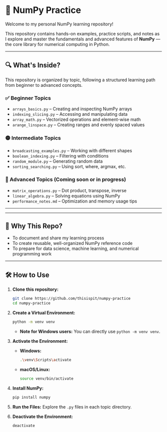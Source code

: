 # 🧮 NumPy Practice

Welcome to my personal NumPy learning repository!

This repository contains hands-on examples, practice scripts, and notes as I explore and master the fundamentals and advanced features of **NumPy** — the core library for numerical computing in Python.

---

## 🔍 What's Inside?

This repository is organized by topic, following a structured learning path from beginner to advanced concepts.

### ✅ Beginner Topics
* `arrays_basics.py` – Creating and inspecting NumPy arrays
* `indexing_slicing.py` – Accessing and manipulating data
* `array_math.py` – Vectorized operations and element-wise math
* `arange_linspace.py` – Creating ranges and evenly spaced values

### 🟡 Intermediate Topics
* `broadcasting_examples.py` – Working with different shapes
* `boolean_indexing.py` – Filtering with conditions
* `random_module.py` – Generating random data
* `sorting_searching.py` – Using sort, where, argmax, etc.

### 🔴 Advanced Topics (Coming soon or in progress)
* `matrix_operations.py` – Dot product, transpose, inverse
* `linear_algebra.py` – Solving equations using NumPy
* `performance_notes.md` – Optimization and memory usage tips

---

---

## 🚀 Why This Repo?

* To document and share my learning process
* To create reusable, well-organized NumPy reference code
* To prepare for data science, machine learning, and numerical programming work

---

## 🛠️ How to Use

1.  **Clone this repository:**
    ```bash
    git clone https://github.com/thisispit/numpy-practice
    cd numpy-practice
    ```

2.  **Create a Virtual Environment:**
    ```bash
    python -m venv venv
    ```
    * **Note for Windows users:** You can directly use `python -m venv venv`.

3.  **Activate the Environment:**
    * **Windows:**
        ```bash
        .\venv\Scripts\activate
        ```
    * **macOS/Linux:**
        ```bash
        source venv/bin/activate
        ```

4.  **Install NumPy:**
    ```bash
    pip install numpy
    ```

5.  **Run the Files:** Explore the `.py` files in each topic directory.

6.  **Deactivate the Environment:**
    ```bash
    deactivate
    ```
